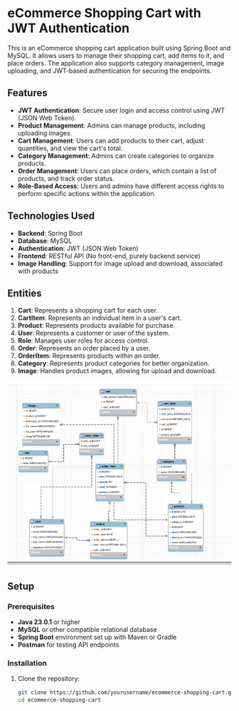 # eCommerce Shopping Cart with JWT Authentication

This is an eCommerce shopping cart application built using Spring Boot and MySQL. It allows users to manage their shopping cart, add items to it, and place orders. The application also supports category management, image uploading, and JWT-based authentication for securing the endpoints.

## Features

- **JWT Authentication**: Secure user login and access control using JWT (JSON Web Token).
- **Product Management**: Admins can manage products, including uploading images.
- **Cart Management**: Users can add products to their cart, adjust quantities, and view the cart's total.
- **Category Management**: Admins can create categories to organize products.
- **Order Management**: Users can place orders, which contain a list of products, and track order status.
- **Role-Based Access**: Users and admins have different access rights to perform specific actions within the application.

## Technologies Used

- **Backend**: Spring Boot
- **Database**: MySQL
- **Authentication**: JWT (JSON Web Token)
- **Frontend**: RESTful API (No front-end, purely backend service)
- **Image Handling**: Support for image upload and download, associated with products

## Entities

1. **Cart**: Represents a shopping cart for each user.
2. **CartItem**: Represents an individual item in a user's cart.
3. **Product**: Represents products available for purchase.
4. **User**: Represents a customer or user of the system.
5. **Role**: Manages user roles for access control.
6. **Order**: Represents an order placed by a user.
7. **OrderItem**: Represents products within an order.
8. **Category**: Represents product categories for better organization.
9. **Image**: Handles product images, allowing for upload and download.

![image alt](https://github.com/Gamal-Cs/ecommerce-shopping-cart/blob/f8d75cfd162d0452d062d3ec2b392802cee284a4/relational_schema.png)

## Setup

### Prerequisites

- **Java 23.0.1** or higher
- **MySQL** or other compatible relational database
- **Spring Boot** environment set up with Maven or Gradle
- **Postman** for testing API endpoints

### Installation

1. Clone the repository:

   ```bash
   git clone https://github.com/yourusername/ecommerce-shopping-cart.git
   cd ecommerce-shopping-cart
